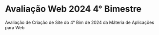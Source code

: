 # Avaliação Web 2024 4° Bimestre
 Avaliação de Criação de Site do 4° Bim de 2024 da Máteria de Aplicações para Web
